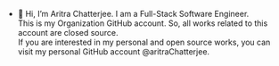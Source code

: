 - 👋 Hi, I’m Aritra Chatterjee. I am a Full-Stack Software Engineer.<br/>
This is my Organization GitHub account. So, all works related to this account are closed source. <br/>
If you are interested in my personal and open source works, you can visit my personal GitHub account @aritraChatterjee. 

<!---
aritra-hyva/aritra-hyva is a ✨ special ✨ repository because its `README.md` (this file) appears on your GitHub profile.
You can click the Preview link to take a look at your changes.
--->
